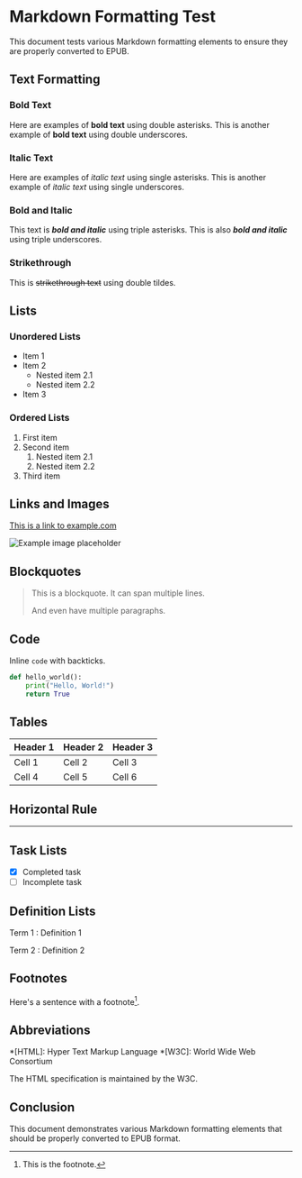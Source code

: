 # Markdown Formatting Test

This document tests various Markdown formatting elements to ensure they are properly converted to EPUB.

## Text Formatting

### Bold Text

Here are examples of **bold text** using double asterisks.
This is another example of __bold text__ using double underscores.

### Italic Text

Here are examples of *italic text* using single asterisks.
This is another example of _italic text_ using single underscores.

### Bold and Italic

This text is ***bold and italic*** using triple asterisks.
This is also ___bold and italic___ using triple underscores.

### Strikethrough

This is ~~strikethrough text~~ using double tildes.

## Lists

### Unordered Lists

* Item 1
* Item 2
  * Nested item 2.1
  * Nested item 2.2
* Item 3

### Ordered Lists

1. First item
2. Second item
   1. Nested item 2.1
   2. Nested item 2.2
3. Third item

## Links and Images

[This is a link to example.com](https://www.example.com)

![Example image placeholder](https://via.placeholder.com/300x200)

## Blockquotes

> This is a blockquote.
> It can span multiple lines.
>
> And even have multiple paragraphs.

## Code

Inline `code` with backticks.

```python
def hello_world():
    print("Hello, World!")
    return True
```

## Tables

| Header 1 | Header 2 | Header 3 |
|----------|----------|----------|
| Cell 1   | Cell 2   | Cell 3   |
| Cell 4   | Cell 5   | Cell 6   |

## Horizontal Rule

---

## Task Lists

- [x] Completed task
- [ ] Incomplete task

## Definition Lists

Term 1
: Definition 1

Term 2
: Definition 2

## Footnotes

Here's a sentence with a footnote[^1].

[^1]: This is the footnote.

## Abbreviations

*[HTML]: Hyper Text Markup Language
*[W3C]: World Wide Web Consortium

The HTML specification is maintained by the W3C.

## Conclusion

This document demonstrates various Markdown formatting elements that should be properly converted to EPUB format. 